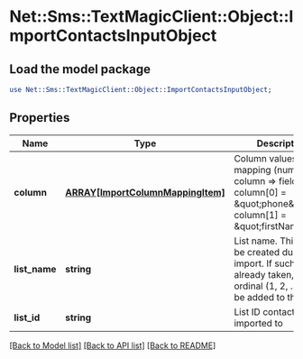 # Net::Sms::TextMagicClient::Object::ImportContactsInputObject

## Load the model package
```perl
use Net::Sms::TextMagicClient::Object::ImportContactsInputObject;
```

## Properties
Name | Type | Description | Notes
------------ | ------------- | ------------- | -------------
**column** | [**ARRAY[ImportColumnMappingItem]**](ImportColumnMappingItem.md) | Column values mapping (number column &#x3D;&gt; field), e.g. column[0] &#x3D; \&quot;phone\&quot;, column[1] &#x3D; \&quot;firstName\&quot; | 
**list_name** | **string** | List name. This list will be created during import. If such name is already taken, an ordinal (1, 2, ...) will be added to the end | [optional] 
**list_id** | **string** | List ID contacts will be imported to | [optional] 

[[Back to Model list]](../README.md#documentation-for-models) [[Back to API list]](../README.md#documentation-for-api-endpoints) [[Back to README]](../README.md)


